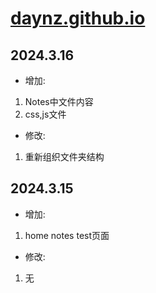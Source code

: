 # [daynz.github.io](https://daynz.github.io/)

## 2024.3.16

- 增加:

1. Notes中文件内容
2. css,js文件

- 修改:

1. 重新组织文件夹结构

## 2024.3.15

- 增加:

1. home notes test页面

- 修改:

1. 无
